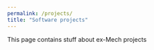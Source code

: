 ```yaml
---
permalink: /projects/
title: "Software projects"
---
```


This page contains stuff about ex-Mech projects
